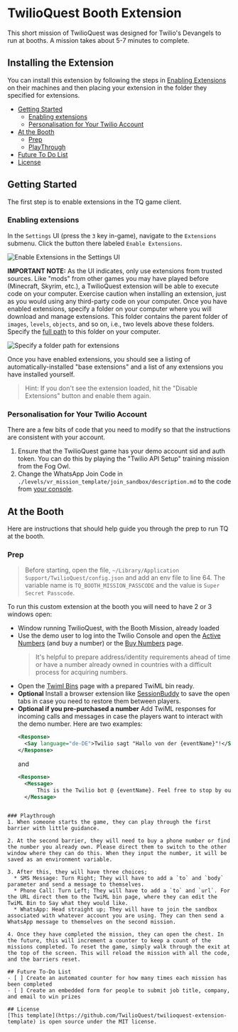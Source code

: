 # TwilioQuest Booth Extension
This short mission of TwilioQuest was designed for Twilio's Devangels to run at booths. A mission takes about 5-7 minutes to complete.
  
## Installing the Extension
You can install this extension by following the steps in [Enabling Extensions](#enabling-extensions) on their machines and then placing your extension in the folder they specified for extensions.

<!-- START doctoc generated TOC please keep comment here to allow auto update -->
<!-- DON'T EDIT THIS SECTION, INSTEAD RE-RUN doctoc TO UPDATE -->

- [Getting Started](#getting-started)
  - [Enabling extensions](#enabling-extensions)
  - [Personalisation for Your Twilio Account](#personalisation-for-your-twilio-account)
- [At the Booth](#at-the-booth)
  - [Prep](#prep)
  - [PlayThrough](#playthrough)
- [Future To Do List](#future-to-do-list)
- [License](#license)

<!-- END doctoc generated TOC please keep comment here to allow auto update -->

## Getting Started
The first step is to enable extensions in the TQ game client.

### Enabling extensions

In the `Settings` UI (press the `3` key in-game), navigate to the `Extensions` submenu. Click the button there labeled `Enable Extensions`.

![Enable Extensions in the Settings UI](https://firebasestorage.googleapis.com/v0/b/twilioquest-prod.appspot.com/o/docs%2Fenable-extensions.png?alt=media&token=8cc8e5ea-ee56-4a39-ae92-91add950b040)

**IMPORTANT NOTE:** As the UI indicates, only use extensions from trusted sources. Like "mods" from other games you may have played before (Minecraft, Skyrim, etc.), a TwilioQuest extension will be able to execute code on your computer. Exercise caution when installing an extension, just as you would using any third-party code on your computer. Once you have enabled extensions, specify a folder on your computer where you will download and manage extensions. This folder contains the parent folder of `images`, `levels`, `objects`, and so on, i.e., two levels above these folders. Specify the [full path](https://en.wikipedia.org/wiki/Fully_qualified_name#Filenames_and_paths) to this folder on your computer.

![Specify a folder path for extensions](https://firebasestorage.googleapis.com/v0/b/twilioquest-prod.appspot.com/o/docs%2Fext-folder.png?alt=media&token=4936dd5c-d84c-459e-9179-4c545a64b297)

Once you have enabled extensions, you should see a listing of automatically-installed "base extensions" and a list of any extensions you have installed yourself.

> Hint: If you don't see the extension loaded, hit the "Disable Extensions" button and enable them again.

### Personalisation for Your Twilio Account
There are a few bits of code that you need to modify so that the instructions are consistent with your account.

1. Ensure that the TwilioQuest game has your demo account sid and auth token. You can do this by playing the "Twilio API Setup" training mission from the Fog Owl.
2. Change the WhatsApp Join Code in `./levels/vr_mission_template/join_sandbox/description.md` to the code from [your console](https://www.twilio.com/console/sms/WhatsApp/sandbox).

## At the Booth
Here are instructions that should help guide you through the prep to run TQ at the booth.

### Prep
> Before starting, open the file, `~/Library/Application Support/TwilioQuest/config.json` and add an env file to line 64. The variable name is `TQ_BOOTH_MISSION_PASSCODE` and the value is `Super Secret Passcode`.

To run this custom extension at the booth you will need to have 2 or 3 windows open:
- Window running TwilioQuest, with the Booth Mission, already loaded
- Use the demo user to log into the Twilio Console and open the [Active Numbers](https://www.twilio.com/console/phone-numbers/) (and buy a number) or the [Buy Numbers](https://www.twilio.com/console/phone-numbers/search) page. 
  > It's helpful to prepare address/identity requirements ahead of time or have a number already owned in countries with a difficult process for acquiring numbers.
- Open the [Twiml Bins](https://www.twilio.com/console/runtime/twiml-bins) page with a prepared TwiML bin ready.
- **Optional** Install a  browser extension like [SessionBuddy](https://chrome.google.com/webstore/detail/session-buddy/edacconmaakjimmfgnblocblbcdcpbko?hl=en) to save the open tabs in case you need to restore them between players.
- **Optional if you pre-purchased a number** Add TwiML responses for incoming calls and messages in case the players want to interact with the demo number. Here are two examples:
  ```XML
  <Response>
    <Say language="de-DE">Twilio sagt "Hallo von der {eventName}"!</Say>
  </Response>
  ```
  and
  ```XML
  <Response>
    <Message>
        This is the Twilio bot @ {eventName}. Feel free to stop by our booth if you want to learn more.
    </Message>
</Response>


  ```

### Playthrough
1. When someone starts the game, they can play through the first barrier with little guidance.

2. At the second barrier, they will need to buy a phone number or find the number you already own. Please direct them to switch to the other window where they can do this. When they input the number, it will be saved as an environment variable.

3. After this, they will have three choices;
    * SMS Message: Turn Right; They will have to add a `to` and `body` parameter and send a message to themselves. 
    * Phone Call: Turn Left; They will have to add a `to` and `url`. For the URL direct them to the TwiML bin page, where they can edit the TwiML Bin to Say what they would like.
    * WhatsApp: Head straight up; They will have to join the sandbox associated with whatever account you are using. They can then send a WhatsApp message to themselves on the second mission.

4. Once they have completed the mission, they can open the chest. In the future, this will increment a counter to keep a count of the missions completed. To reset the game, simply walk through the exit at the top of the screen. This will reload the mission with all the code, and the barriers reset.

## Future To-Do List
- [ ] Create an automated counter for how many times each mission has been completed
- [ ] Create an embedded form for people to submit job title, company, and email to win prizes

## License
[This template](https://github.com/TwilioQuest/twilioquest-extension-template) is open source under the MIT license.
